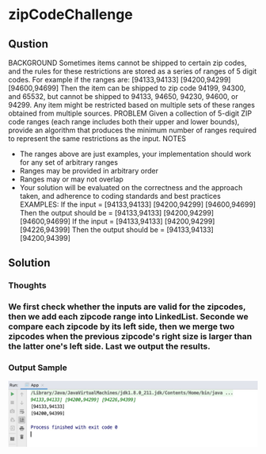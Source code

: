 # zipCodeChallenge

## Qustion
BACKGROUND
Sometimes items cannot be shipped to certain zip codes, and the rules for these restrictions are stored as a series of ranges of 5 digit codes. For example if the ranges are:
[94133,94133] [94200,94299] [94600,94699]
Then the item can be shipped to zip code 94199, 94300, and 65532, but cannot be shipped to 94133, 94650, 94230, 94600, or 94299.
Any item might be restricted based on multiple sets of these ranges obtained from multiple sources.
PROBLEM
Given a collection of 5-digit ZIP code ranges (each range includes both their upper and lower bounds), provide an algorithm that produces the minimum number of ranges required to represent the same restrictions as the input.
NOTES
- The ranges above are just examples, your implementation should work for any set of arbitrary ranges
- Ranges may be provided in arbitrary order
- Ranges may or may not overlap
- Your solution will be evaluated on the correctness and the approach taken, and adherence to coding standards and best practices
EXAMPLES:
If the input = [94133,94133] [94200,94299] [94600,94699]
Then the output should be = [94133,94133] [94200,94299] [94600,94699]
If the input = [94133,94133] [94200,94299] [94226,94399] 
Then the output should be = [94133,94133] [94200,94399]

## Solution

### Thoughts
### We first check whether the inputs are valid for the zipcodes, then we add each zipcode range into LinkedList. Seconde we compare each zipcode by its left  side, then we merge two zipcodes when the previous zipcode's right size is larger than the latter one's left side. Last we output the results.

### Output Sample
![image](https://github.com/vsl1/Projects/blob/master/zipCodeChallenge/output.jpg)

